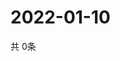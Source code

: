 # 2022-01-10
  共 0条

  <!-- BEGIN -->
  <!-- 最后更新时间Mon Jan 10 2022 20:03:19 GMT+0000 (Coordinated Universal Time) -->
  
  <!-- END -->
  
  